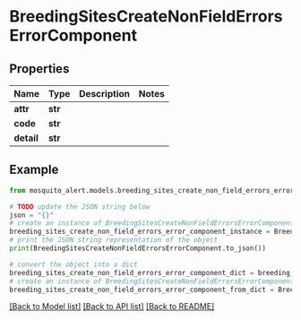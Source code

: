 # BreedingSitesCreateNonFieldErrorsErrorComponent


## Properties

Name | Type | Description | Notes
------------ | ------------- | ------------- | -------------
**attr** | **str** |  | 
**code** | **str** |  | 
**detail** | **str** |  | 

## Example

```python
from mosquito_alert.models.breeding_sites_create_non_field_errors_error_component import BreedingSitesCreateNonFieldErrorsErrorComponent

# TODO update the JSON string below
json = "{}"
# create an instance of BreedingSitesCreateNonFieldErrorsErrorComponent from a JSON string
breeding_sites_create_non_field_errors_error_component_instance = BreedingSitesCreateNonFieldErrorsErrorComponent.from_json(json)
# print the JSON string representation of the object
print(BreedingSitesCreateNonFieldErrorsErrorComponent.to_json())

# convert the object into a dict
breeding_sites_create_non_field_errors_error_component_dict = breeding_sites_create_non_field_errors_error_component_instance.to_dict()
# create an instance of BreedingSitesCreateNonFieldErrorsErrorComponent from a dict
breeding_sites_create_non_field_errors_error_component_from_dict = BreedingSitesCreateNonFieldErrorsErrorComponent.from_dict(breeding_sites_create_non_field_errors_error_component_dict)
```
[[Back to Model list]](../README.md#documentation-for-models) [[Back to API list]](../README.md#documentation-for-api-endpoints) [[Back to README]](../README.md)


